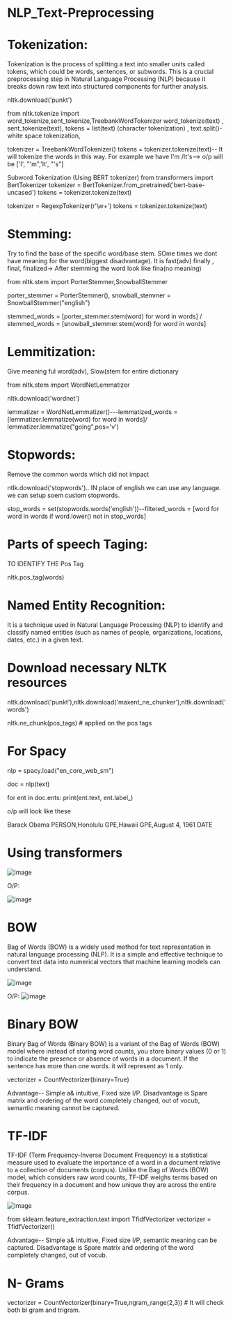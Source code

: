 # NLP_Text-Preprocessing

# Tokenization:
Tokenization is the process of splitting a text into smaller units called tokens, which could be words, sentences, or subwords. This is a crucial preprocessing step in Natural Language Processing (NLP) because it breaks down raw text into structured components for further analysis.

nltk.download('punkt')

from nltk.tokenize import word_tokenize,sent_tokenize,TreebankWordTokenizer
word_tokenize(text) , sent_tokenize(text), tokens = list(text) (character tokenization) , text.split()-white space tokenization, 

tokenizer = TreebankWordTokenizer()
tokens = tokenizer.tokenize(text)-- It will tokenize the words in this way. For example we have I'm /It's--> o/p will be ['I', "'m",'It', "'s"]

Subword Tokenization (Using BERT tokenizer)
from transformers import BertTokenizer
tokenizer = BertTokenizer.from_pretrained('bert-base-uncased')
tokens = tokenizer.tokenize(text)

tokenizer = RegexpTokenizer(r'\w+')
tokens = tokenizer.tokenize(text)

# Stemming:
Try to find the base of the specific word/base stem. SOme times we dont have meaning for the word(biggest disadvantage). It is fast(adv)
finally , final, finalized-> After stemming the word look like fina(no meaning)


from nltk.stem import PorterStemmer,SnowballStemmer

porter_stemmer = PorterStemmer(), snowball_stemmer = SnowballStemmer("english")

stemmed_words = [porter_stemmer.stem(word) for word in words] / stemmed_words = [snowball_stemmer.stem(word) for word in words]

# Lemmitization:
Give meaning ful word(adv), Slow(stem for entire dictionary

from nltk.stem import WordNetLemmatizer

nltk.download('wordnet')

lemmatizer = WordNetLemmatizer()---lemmatized_words = [lemmatizer.lemmatize(word) for word in words]/ lemmatizer.lemmatize("going",pos='v')


# Stopwords:
Remove the common words which did not impact

ntlk.download('stopwords').. IN place of english we can use any language. we can setup soem custom stopwords.

stop_words = set(stopwords.words('english'))--filtered_words = [word for word in words if word.lower() not in stop_words]

# Parts of speech Taging:
TO IDENTIFY THE Pos Tag

nltk.pos_tag(words)


# Named Entity Recognition:
 It is a technique used in Natural Language Processing (NLP) to identify and classify named entities (such as names of people, organizations, locations, dates, etc.) in a given text.

 # Download necessary NLTK resources
nltk.download('punkt'),nltk.download('maxent_ne_chunker'),nltk.download('words')

nltk.ne_chunk(pos_tags) # applied on the pos tags

# For Spacy
nlp = spacy.load("en_core_web_sm")

doc = nlp(text)

for ent in doc.ents:
    print(ent.text, ent.label_)
    
o/p will look like these

Barack Obama PERSON,Honolulu GPE,Hawaii GPE,August 4, 1961 DATE

# Using transformers

![image](https://github.com/user-attachments/assets/0d97f0a1-c555-4d87-a3c9-a0829fe32c95)

O/P:

![image](https://github.com/user-attachments/assets/255ef85f-414b-4ae9-b0ad-4211a3bf882b)

# BOW

Bag of Words (BOW) is a widely used method for text representation in natural language processing (NLP). It is a simple and effective technique to convert text data into numerical vectors that machine learning models can understand.


![image](https://github.com/user-attachments/assets/69433f65-3168-4b34-bab3-26af3c5b4739)

O/P:
![image](https://github.com/user-attachments/assets/7d9eb77b-8d6c-4b2d-98a2-c74f3bbad482)

# Binary BOW
Binary Bag of Words (Binary BOW) is a variant of the Bag of Words (BOW) model where instead of storing word counts, you store binary values (0 or 1) to indicate the presence or absence of words in a document. If the sentence has more than one words. it will represent as 1 only.

vectorizer = CountVectorizer(binary=True)

Advantage-- Simple a& intuitive, Fixed size I/P.
Disadvantage is Spare matrix and ordering of the word completely changed, out of vocub, semantic meaning cannot be captured.

# TF-IDF

TF-IDF (Term Frequency-Inverse Document Frequency) is a statistical measure used to evaluate the importance of a word in a document relative to a collection of documents (corpus). Unlike the Bag of Words (BOW) model, which considers raw word counts, TF-IDF weighs terms based on their frequency in a document and how unique they are across the entire corpus.

![image](https://github.com/user-attachments/assets/56e66224-c3d9-4c44-8af1-97d045166a26)

from sklearn.feature_extraction.text import TfidfVectorizer
vectorizer = TfidfVectorizer()

Advantage-- Simple a& intuitive, Fixed size I/P, semantic meaning can be captured.
Disadvantage is Spare matrix and ordering of the word completely changed, out of vocub.

# N- Grams

vectorizer = CountVectorizer(binary=True,ngram_range(2,3)) # It will check both bi gram and trigram.






